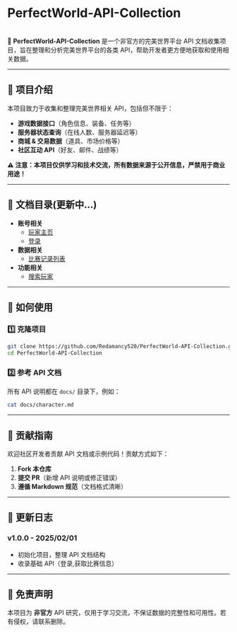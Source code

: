 # PerfectWorld-API-Collection

\
📢 **PerfectWorld-API-Collection** 是一个非官方的完美世界平台 API 文档收集项目，旨在整理和分析完美世界平台的各类 API，帮助开发者更方便地获取和使用相关数据。

---

## 🚀 项目介绍

本项目致力于收集和整理完美世界相关 API，包括但不限于：

- **游戏数据接口**（角色信息、装备、任务等）
- **服务器状态查询**（在线人数、服务器延迟等）
- **商城 & 交易数据**（道具、市场价格等）
- **社区互动 API**（好友、邮件、战绩等）

**⚠️ 注意：本项目仅供学习和技术交流，所有数据来源于公开信息，严禁用于商业用途！**

---

## 📂 文档目录(更新中...)

+ **账号相关**
    - [玩家主页](https://github.com/Redamancy520/PerfectWorld-API-Collection/blob/master/docs/account/detailStats.md)
    - [登录](https://github.com/Redamancy520/PerfectWorld-API-Collection/blob/master/docs/account/login.md)
+ **数据相关**
    - [比赛记录列表](https://github.com/Redamancy520/PerfectWorld-API-Collection/blob/master/docs/data/matchlist.md)
+ **功能相关**
    - [搜索玩家](https://github.com/Redamancy520/PerfectWorld-API-Collection/blob/master/docs/func/searchUsers.md)



---

## 🔧 如何使用

### 1️⃣ 克隆项目

```bash
git clone https://github.com/Redamancy520/PerfectWorld-API-Collection.git
cd PerfectWorld-API-Collection
```

### 2️⃣ 参考 API 文档

所有 API 说明都在 `docs/` 目录下，例如：

```bash
cat docs/character.md
```

---

## 🤝 贡献指南

欢迎社区开发者贡献 API 文档或示例代码！贡献方式如下：

1. **Fork 本仓库**
2. **提交 PR**（新增 API 说明或修正错误）
3. **遵循 Markdown 规范**（文档格式清晰）

---

## 📌 更新日志

### **v1.0.0 - 2025/02/01**

- 初始化项目，整理 API 文档结构
- 收录基础 API（登录,获取比赛信息）



---

## 📜 免责声明

本项目为 **非官方** API 研究，仅用于学习交流，不保证数据的完整性和可用性。若有侵权，请联系删除。

